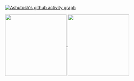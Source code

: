 [![Ashutosh's github activity graph](https://github-readme-activity-graph.vercel.app/graph?username=Lucas-Ortega1&theme=gotham&area=true&hide_border=true)]([https://github.com/ashutosh00710/github-readme-activity-graph](https://github-readme-activity-graph.vercel.app/graph?username=Lucas-Ortega1&theme=gotham&area=true&hide_border=true))

<p>
  <a href="https://github.com/anuraghazra/github-readme-stats">
        <img height=200 align="center" src="https://github-readme-stats.vercel.app/api?username=Lucas-Ortega1&theme=gotham" />
    </a>
  
  <a href="https://github.com/anuraghazra/convoychat">
        <img height=200 align="center" src="https://github-readme-stats.vercel.app/api/top-langs?username=Lucas-Ortega1&theme=gotham&layout=donut" />
  </a>
</p>
